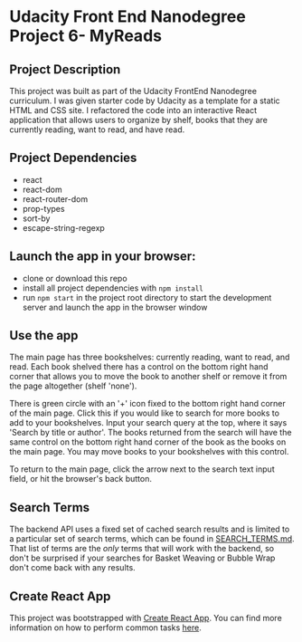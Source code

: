 # Udacity Front End Nanodegree Project 6- MyReads

## Project Description
This project was built as part of the Udacity FrontEnd Nanodegree curriculum. I was given starter code by Udacity as a template for a static HTML and CSS site. I refactored the code into an interactive React application that allows users to organize by shelf, books that they are currently reading, want to read, and have read.

## Project Dependencies
* react
* react-dom
* react-router-dom
* prop-types
* sort-by
* escape-string-regexp

## Launch the app in your browser:
* clone or download this repo
* install all project dependencies with `npm install`
* run `npm start` in the project root directory to start the development server and launch the   app in the browser window

## Use the app
The main page has three bookshelves: currently reading, want to read, and read. Each book shelved there has a control on the bottom right hand corner that allows you to move the book to another shelf or remove it from the page altogether (shelf 'none').

There is green circle with an '+' icon fixed to the bottom right hand corner of the main page. Click this if you would like to search for more books to add to your bookshelves. Input your search query at the top, where it says 'Search by title or author'. The books returned from the search will have the same control on the bottom right hand corner of the book as the books on the main page. You may move books to your bookshelves with this control.

To return to the main page, click the arrow next to the search text input field, or hit the browser's back button.


## Search Terms
The backend API uses a fixed set of cached search results and is limited to a particular set of search terms, which can be found in [SEARCH_TERMS.md](SEARCH_TERMS.md). That list of terms are the _only_ terms that will work with the backend, so don't be surprised if your searches for Basket Weaving or Bubble Wrap don't come back with any results.

## Create React App

This project was bootstrapped with [Create React App](https://github.com/facebookincubator/create-react-app). You can find more information on how to perform common tasks [here](https://github.com/facebookincubator/create-react-app/blob/master/packages/react-scripts/template/README.md).

